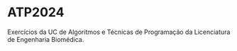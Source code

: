 # ATP2024
Exercícios da UC de Algoritmos e Técnicas de Programação da Licenciatura de Engenharia Biomédica.
